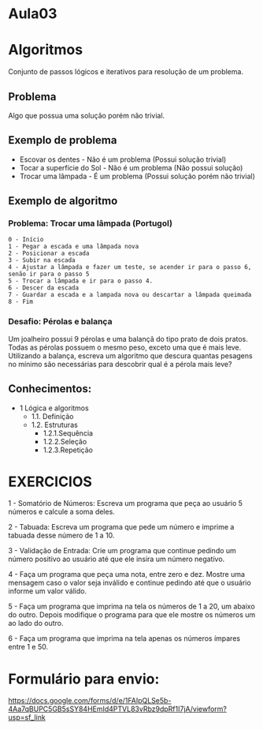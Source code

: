 # Aula03

# Algoritmos

Conjunto de passos lógicos e iterativos para resolução de um problema.

## Problema
Algo que possua uma solução porém não trivial.

## Exemplo de problema
- Escovar os dentes - Não é um problema (Possui solução trivial)
- Tocar a superfície do Sol - Não é um problema (Não possui solução)
- Trocar uma lâmpada - É um problema (Possui solução porém não trivial)

## Exemplo de algoritmo
### Problema: Trocar uma lâmpada (Portugol)
```portugol
0 - Início
1 - Pegar a escada e uma lâmpada nova
2 - Posicionar a escada
3 - Subir na escada
4 - Ajustar a lâmpada e fazer um teste, se acender ir para o passo 6, senão ir para o passo 5
5 - Trocar a lâmpada e ir para o passo 4.
6 - Descer da escada
7 - Guardar a escada e a lampada nova ou descartar a lâmpada queimada
8 - Fim
```

### Desafio: Pérolas e balança
Um joalheiro possui 9 pérolas e uma balançã do tipo prato de dois pratos. Todas as pérolas possuem o mesmo peso, exceto uma que é mais leve. Utilizando a balança, escreva um algoritmo que descura quantas pesagens no mínimo são necessárias para descobrir qual é a pérola mais leve?

## Conhecimentos:
- 1 Lógica e algoritmos
	- 1.1. Definição
	- 1.2. Estruturas
		- 1.2.1.Sequência
		- 1.2.2.Seleção
		- 1.2.3.Repetição



# EXERCICIOS

1 - Somatório de Números: Escreva um programa que peça ao usuário 5 números e calcule a soma deles.

2 - Tabuada: Escreva um programa que pede um número e imprime a tabuada desse número de 1 a 10.

3 -  Validação de Entrada: Crie um programa que continue pedindo um número positivo ao usuário até que ele insira um número negativo.

4 - Faça um programa que peça uma nota, entre zero e dez. Mostre uma mensagem caso o valor seja inválido e continue pedindo até que o usuário informe um valor válido.

5 - Faça um programa que imprima na tela os números de 1 a 20, um abaixo do outro. Depois modifique o programa para que ele mostre os números um ao lado do outro.

6 - Faça um programa que imprima na tela apenas os números ímpares entre 1 e 50.



# Formulário para envio:

https://docs.google.com/forms/d/e/1FAIpQLSe5b-4Aa7qBUPC5GB5sSY84HEmId4PTVL83vRbz9dpRf1I7jA/viewform?usp=sf_link
